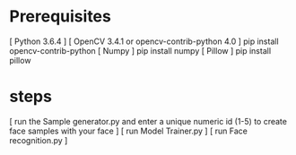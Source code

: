 # Prerequisites
[ Python 3.6.4 ]
[ OpenCV 3.4.1 or opencv-contrib-python 4.0 ]  pip install opencv-contrib-python
[ Numpy ] pip install numpy
[ Pillow ] pip install pillow


# steps
[ run the Sample generator.py and enter a unique numeric id (1-5) to create face samples with your face ]
[ run Model Trainer.py ]
[ run Face recognition.py ]
